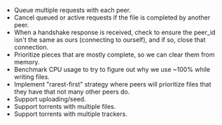* Queue multiple requests with each peer.
* Cancel queued or active requests if the file is completed by another peer.
* When a handshake response is received, check to ensure the peer_id isn't the same as ours (connecting to ourself), and if so, close that connection.
* Prioritize pieces that are mostly complete, so we can clear them from memory.
* Benchmark CPU usage to try to figure out why we use ~100% while writing files.
* Implement "rarest-first" strategy where peers will prioritize files that they have that not many other peers do.
* Support uploading/seed.
* Support torrents with multiple files.
* Support torrents with multiple trackers.
